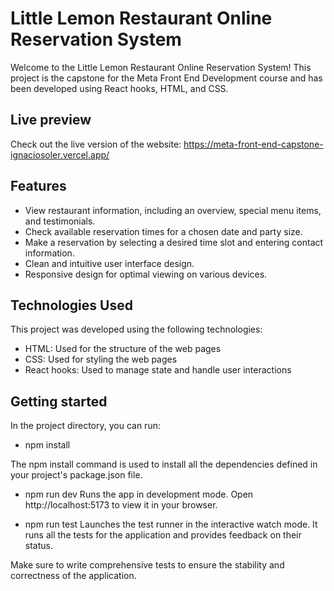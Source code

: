 # Little Lemon Restaurant Online Reservation System

Welcome to the Little Lemon Restaurant Online Reservation System! This project is the capstone for the Meta Front End Development course and has been developed using React hooks, HTML, and CSS.

## Live preview
Check out the live version of the website: https://meta-front-end-capstone-ignaciosoler.vercel.app/

## Features

- View restaurant information, including an overview, special menu items, and testimonials.
- Check available reservation times for a chosen date and party size.
- Make a reservation by selecting a desired time slot and entering contact information.
- Clean and intuitive user interface design.
- Responsive design for optimal viewing on various devices.

## Technologies Used

This project was developed using the following technologies:

- HTML: Used for the structure of the web pages
- CSS: Used for styling the web pages
- React hooks: Used to manage state and handle user interactions

## Getting started

In the project directory, you can run:

- npm install

The npm install command is used to install all the dependencies defined in your project's package.json file.

- npm run dev
Runs the app in development mode.
Open http://localhost:5173 to view it in your browser.

- npm run test
Launches the test runner in the interactive watch mode. It runs all the tests for the application and provides feedback on their status.

Make sure to write comprehensive tests to ensure the stability and correctness of the application.
